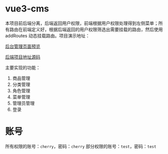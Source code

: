 # vue3-cms

本项目前后端分离，后端返回用户权限，前端根据用户权限处理得到左侧菜单；所有路由在前端定义好，根据后端返回的用户权限筛选出需要挂载的路由，然后使用 addRoutes 动态挂载路由。项目演示地址：

[后台管理页面预览](https://doc.zhanggin.work)<br>

[后端项目地址源码](https://github.com/zhanggin/node-mall)

主要实现的功能：

1. 商品管理
2. 分类管理
3. 角色管理
4. 菜单管理
5. 管理员管理
6. 登录

# 账号

所有权限的账号：`cherry`，密码：`cherry`
部分权限的账号：`test`，密码：`test`
